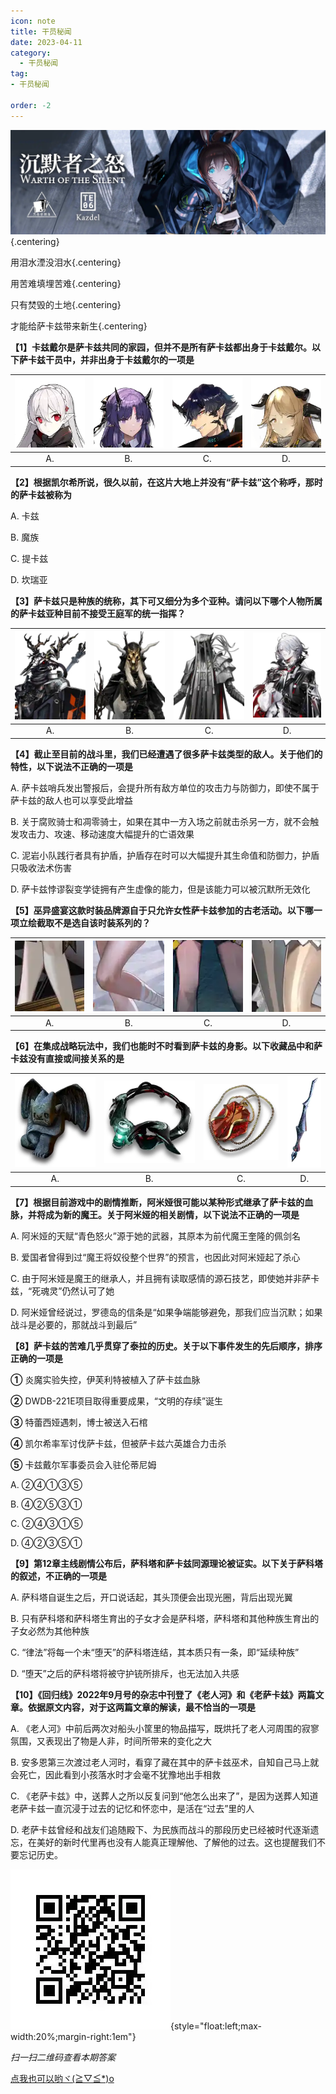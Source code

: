 ```yaml
---
icon: note
title: 干员秘闻
date: 2023-04-11
category:
  - 干员秘闻
tag:
- 干员秘闻

order: -2
---
```

<!-- more -->

![](./res/ope_sec/topic.webp) {.centering}

用泪水湮没泪水{.centering}

用苦难填埋苦难{.centering}

只有焚毁的土地{.centering}

才能给萨卡兹带来新生{.centering}

**【1】卡兹戴尔是萨卡兹共同的家园，但并不是所有萨卡兹都出身于卡兹戴尔。以下萨卡兹干员中，并非出身于卡兹戴尔的一项是**

| ![](./res/ope_sec/q1_1.webp) | ![](./res/ope_sec/q1_2.webp) | ![](./res/ope_sec/q1_3.webp) | ![](./res/ope_sec/q1_4.webp) |
| :---: | :---: | :---: | :---: |
| A. | B. | C. | D. |

**【2】根据凯尔希所说，很久以前，在这片大地上并没有“萨卡兹”这个称呼，那时的萨卡兹被称为**

A. 卡兹

B. 魔族

C. 提卡兹

D. 坎瑞亚

**【3】萨卡兹只是种族的统称，其下可又细分为多个亚种。请问以下哪个人物所属的萨卡兹亚种目前不接受王庭军的统一指挥？**

| ![](./res/ope_sec/q3_1.webp) | ![](./res/ope_sec/q3_2.webp) | ![](./res/ope_sec/q3_3.webp) | ![](./res/ope_sec/q3_4.webp) |
| :---: | :---: | :---: | :---: |
| A. | B. | C. | D. |

**【4】截止至目前的战斗里，我们已经遭遇了很多萨卡兹类型的敌人。关于他们的特性，以下说法不正确的一项是**

A. 萨卡兹哨兵发出警报后，会提升所有敌方单位的攻击力与防御力，即使不属于萨卡兹的敌人也可以享受此增益

B. 关于腐败骑士和凋零骑士，如果在其中一方入场之前就击杀另一方，就不会触发攻击力、攻速、移动速度大幅提升的亡语效果

C. 泥岩小队践行者具有护盾，护盾存在时可以大幅提升其生命值和防御力，护盾只吸收法术伤害

D. 萨卡兹悖谬裂变学徒拥有产生虚像的能力，但是该能力可以被沉默所无效化

**【5】巫异盛宴这款时装品牌源自于只允许女性萨卡兹参加的古老活动。以下哪一项立绘截取不是选自该时装系列的？**

| ![](./res/ope_sec/q5_1.webp) | ![](./res/ope_sec/q5_2.webp) | ![](./res/ope_sec/q5_3.webp) | ![](./res/ope_sec/q5_4.webp) |
| :---: | :---: | :---: | :---: |
| A. | B. | C. | D. |

**【6】在集成战略玩法中，我们也能时不时看到萨卡兹的身影。以下收藏品中和萨卡兹没有直接或间接关系的是**

| ![](./res/ope_sec/q6_1.webp) | ![](./res/ope_sec/q6_2.webp) | ![](./res/ope_sec/q6_3.webp) | ![](./res/ope_sec/q6_4.webp) |
| :---: | :---: | :---: | :---: |
| A. | B. | C. | D. |

**【7】根据目前游戏中的剧情推断，阿米娅很可能以某种形式继承了萨卡兹的血脉，并将成为新的魔王。关于阿米娅的相关剧情，以下说法不正确的一项是**

A. 阿米娅的天赋“青色怒火”源于她的武器，其原本为前代魔王奎隆的佩剑名

B. 爱国者曾得到过“魔王将奴役整个世界”的预言，也因此对阿米娅起了杀心

C. 由于阿米娅是魔王的继承人，并且拥有读取感情的源石技艺，即使她并非萨卡兹，“死魂灵”仍然认可了她

D. 阿米娅曾经说过，罗德岛的信条是“如果争端能够避免，那我们应当沉默；如果战斗是必要的，那就战斗到最后”

**【8】萨卡兹的苦难几乎贯穿了泰拉的历史。关于以下事件发生的先后顺序，排序正确的一项是**

**①** 炎魔实验失控，伊芙利特被植入了萨卡兹血脉

**②** DWDB-221E项目取得重要成果，“文明的存续”诞生

**③** 特蕾西娅遇刺，博士被送入石棺

**④** 凯尔希率军讨伐萨卡兹，但被萨卡兹六英雄合力击杀

**⑤** 卡兹戴尔军事委员会入驻伦蒂尼姆

A. ②④①③⑤

B. ④②⑤③①

C. ②④③①⑤

D. ④②③⑤①

**【9】第12章主线剧情公布后，萨科塔和萨卡兹同源理论被证实。以下关于萨科塔的叙述，不正确的一项是**

A. 萨科塔自诞生之后，开口说话起，其头顶便会出现光圈，背后出现光翼

B. 只有萨科塔和萨科塔生育出的子女才会是萨科塔，萨科塔和其他种族生育出的子女必然为其他种族

C. “律法”将每一个未“堕天”的萨科塔连结，其本质只有一条，即“延续种族”

D. “堕天”之后的萨科塔将被守护铳所排斥，也无法加入共感

**【10】《回归线》2022年9月号的杂志中刊登了《老人河》和《老萨卡兹》两篇文章。依据原文内容，对于这两篇文章的解读，最不恰当的一项是**

A. 《老人河》中前后两次对船头小筐里的物品描写，既烘托了老人河周围的寂寥氛围，又表现出了物是人非，时间所带来的变化之大

B. 安多恩第三次渡过老人河时，看穿了藏在其中的萨卡兹巫术，自知自己马上就会死亡，因此看到小孩落水时才会毫不犹豫地出手相救

C. 《老萨卡兹》中，送葬人之所以反复问到“他怎么出来了”，是因为送葬人知道老萨卡兹一直沉浸于过去的记忆和怀恋中，是活在“过去”里的人

D. 老萨卡兹曾经和战友们追随殿下、为民族而战斗的那段历史已经被时代逐渐遗忘，在美好的新时代里再也没有人能真正理解他、了解他的过去。这也提醒我们不要忘记历史。

![](./res/ope_sec/answer.webp){style="float:left;max-width:20%;margin-right:1em"}

*扫一扫二维码查看本期答案*

[点我也可以哟ヾ(≧▽≦*)o](https://www.wjx.cn/vm/m0QHMI0.aspx)<eod />

<Ads />